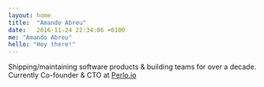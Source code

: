 ```yaml
---
layout: home
title:  "Amando Abreu"
date:   2016-11-24 22:34:06 +0100
me: "Amando Abreu"
hello: "Hey there!"
---
```

Shipping/maintaining software products & building teams for over a decade.<br/>
Currently Co-founder & CTO at <a href="https://www.perlo.io/" target="_blank">Perlo.io</a>
 
